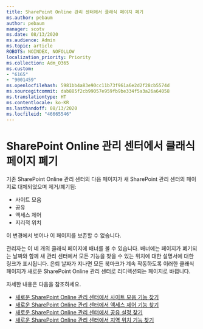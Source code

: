 ```yaml
---
title: SharePoint Online 관리 센터에서 클래식 페이지 폐기
ms.author: pebaum
author: pebaum
manager: scotv
ms.date: 08/13/2020
ms.audience: Admin
ms.topic: article
ROBOTS: NOINDEX, NOFOLLOW
localization_priority: Priority
ms.collection: Adm_O365
ms.custom:
- "6165"
- "9001459"
ms.openlocfilehash: 5981bb4a83e90cc11b73f961a6e2d2f28cb5574d
ms.sourcegitcommit: dab885f2cb99057e959fb9be334f5a3a26a64058
ms.translationtype: HT
ms.contentlocale: ko-KR
ms.lasthandoff: 08/13/2020
ms.locfileid: "46665546"
---
```

# <a name="retire-classic-pages-in-sharepoint-admin-center"></a>SharePoint Online 관리 센터에서 클래식 페이지 폐기

기존 SharePoint Online 관리 센터의 다음 페이지가 새 SharePoint 관리 센터의 페이지로 대체되었으며 제거/폐기됨: 

- 사이트 모음 
- 공유
- 액세스 제어
- 지리적 위치

이 변경에서 벗어나 이 페이지를 보존할 수 없습니다.

관리자는 이 네 개의 클래식 페이지에 배너를 볼 수 있습니다. 배너에는 페이지가 폐기되는 날짜와 함께 새 관리 센터에서 모든 기능을 찾을 수 있는 위치에 대한 설명서에 대한 링크가 표시됩니다. 은퇴 날짜가 지나면 모든 북마크가 계속 작동하도록 이러한 클래식 페이지가 새로운 SharePoint Online 관리 센터로 리디렉션되는 페이지로 바뀝니다.
  
자세한 내용은 다음을 참조하세요.

- [새로운 SharePoint Online 관리 센터에서 사이트 모음 기능 찾기](https://docs.microsoft.com/sharepoint/site-collections-page)
- [새로운 SharePoint Online 관리 센터에서 액세스 제어 기능 찾기](https://docs.microsoft.com/sharepoint/control-access)
- [새로운 SharePoint Online 관리 센터에서 공유 설정 찾기](https://docs.microsoft.com/sharepoint/sharing-settings)
- [새로운 SharePoint Online 관리 센터에서 지역 위치 기능 찾기](https://docs.microsoft.com/sharepoint/manage-geo-locations)